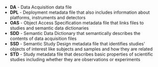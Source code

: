 * **DA** - Data Acquisition data file
* **DPL** - Deployment metadata file that also includes information about platforms, instruments and detectors
* **OAS** - Object Access Specification metadata file that links files to  studies and semantic data dictionaries
* **SDD** - Semantic Data Dictionary that semantically describes the contents of data acquisition files
* **SSD** - Semantic Study Design metadata file that identifies studies' objects of interest like subjects and samples and how they are related 
* **STD** - Study metadata file that describes basic properties of scientific studies including whether they are observations or experiments
 